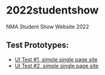 # 2022studentshow
NMA Student Show Website 2022

## Test Prototypes:
* [UI Test #1, simple single page site](https://newmediaarts.github.io/2022studentshow/prototypes/test1/)
* [UI Test #2, simple single page site](https://newmediaarts.github.io/2022studentshow/prototypes/test2/)
